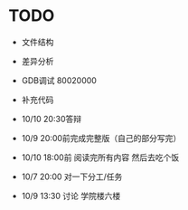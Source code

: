 # TODO

- 文件结构
- 差异分析
- GDB调试 80020000
- 补充代码

- 10/10 20:30答辩
- 10/9 20:00前完成完整版（自己的部分写完）
- 10/10 18:00前 阅读完所有内容 然后去吃个饭
- 10/7 20:00 对一下分工/任务

- 10/9 13:30 讨论 学院楼六楼